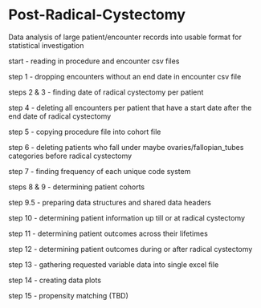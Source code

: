 # Post-Radical-Cystectomy
Data analysis of large patient/encounter records into usable format for statistical investigation

start - reading in procedure and encounter csv files

step 1 - dropping encounters without an end date in encounter csv file

steps 2 & 3 - finding date of radical cystectomy per patient

step 4 - deleting all encounters per patient that have a start date after the end date of radical cystectomy

step 5 - copying procedure file into cohort file

step 6 - deleting patients who fall under maybe ovaries/fallopian_tubes categories before radical cystectomy

step 7 - finding frequency of each unique code system

steps 8 & 9 - determining patient cohorts

step 9.5 - preparing data structures and shared data headers

step 10 - determining patient information up till or at radical cystectomy

step 11 - determining patient outcomes across their lifetimes

step 12 - determining patient outcomes during or after radical cystectomy

step 13 - gathering requested variable data into single excel file

step 14 - creating data plots

step 15 - propensity matching (TBD)

